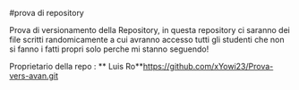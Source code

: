 #prova di repository 

Prova di versionamento della Repository, in questa repository ci saranno dei file scritti randomicamente a cui avranno accesso tutti gli studenti che non si fanno i fatti propri solo perche mi stanno seguendo!

Proprietario della repo : ** Luis Ro**https://github.com/xYowi23/Prova-vers-avan.git